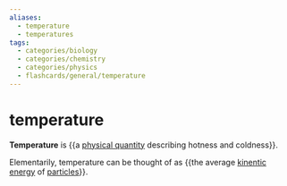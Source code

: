 ```yaml
---
aliases:
  - temperature
  - temperatures
tags:
  - categories/biology
  - categories/chemistry
  - categories/physics
  - flashcards/general/temperature
---
```


# temperature

__Temperature__ is {{a [physical quantity](physical%20quantity.md) describing hotness and coldness}}. <!--SR:!2023-08-16,64,250-->

Elementarily, temperature can be thought of as {{the average [kinentic energy](kinentic%20energy.md) of [particles](particle.md)}}. <!--SR:!2024-02-29,226,310-->
